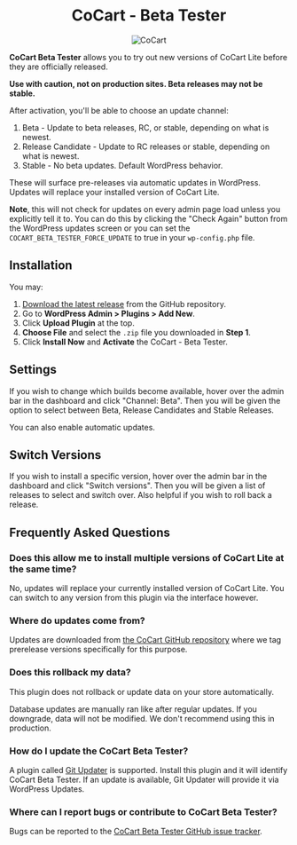 <h1 align="center">CoCart - Beta Tester</h1>

<p align="center"><img src="https://raw.githubusercontent.com/co-cart/co-cart/master/.github/Logo-1024x534.png.webp" alt="CoCart" /></p>

**CoCart Beta Tester** allows you to try out new versions of CoCart Lite before they are officially released.

**Use with caution, not on production sites. Beta releases may not be stable.**

After activation, you'll be able to choose an update channel:

1. Beta - Update to beta releases, RC, or stable, depending on what is newest.
2. Release Candidate - Update to RC releases or stable, depending on what is newest.
3. Stable - No beta updates. Default WordPress behavior.

These will surface pre-releases via automatic updates in WordPress. Updates will replace your installed version of CoCart Lite.

**Note**, this will not check for updates on every admin page load unless you explicitly tell it to. You can do this by clicking the "Check Again" button from the WordPress updates screen or you can set the `COCART_BETA_TESTER_FORCE_UPDATE` to true in your `wp-config.php` file.

## Installation

You may:

1. [Download the latest release](https://github.com/co-cart/cocart-beta-tester/releases) from the GitHub repository.
2. Go to **WordPress Admin > Plugins > Add New**.
3. Click **Upload Plugin** at the top.
4. **Choose File** and select the `.zip` file you downloaded in **Step 1**.
5. Click **Install Now** and **Activate** the CoCart - Beta Tester.

## Settings

If you wish to change which builds become available, hover over the admin bar in the dashboard and click "Channel: Beta". Then you will be given the option to select between Beta, Release Candidates and Stable Releases.

You can also enable automatic updates.

## Switch Versions

If you wish to install a specific version, hover over the admin bar in the dashboard and click "Switch versions". Then you will be given a list of releases to select and switch over. Also helpful if you wish to roll back a release.

## Frequently Asked Questions

### Does this allow me to install multiple versions of CoCart Lite at the same time?

No, updates will replace your currently installed version of CoCart Lite. You can switch to any version from this plugin via the interface however.

### Where do updates come from?

Updates are downloaded from [the CoCart GitHub repository](https://github.com/co-cart/co-cart) where we tag prerelease versions specifically for this purpose.

### Does this rollback my data?

This plugin does not rollback or update data on your store automatically.

Database updates are manually ran like after regular updates. If you downgrade, data will not be modified. We don't recommend using this in production.

### How do I update the CoCart Beta Tester?

A plugin called [Git Updater](https://git-updater.com/) is supported. Install this plugin and it will identify CoCart Beta Tester. If an update is available, Git Updater will provide it via WordPress Updates.

### Where can I report bugs or contribute to CoCart Beta Tester?

Bugs can be reported to the [CoCart Beta Tester GitHub issue tracker](https://github.com/co-cart/cocart-beta-tester/issues).
